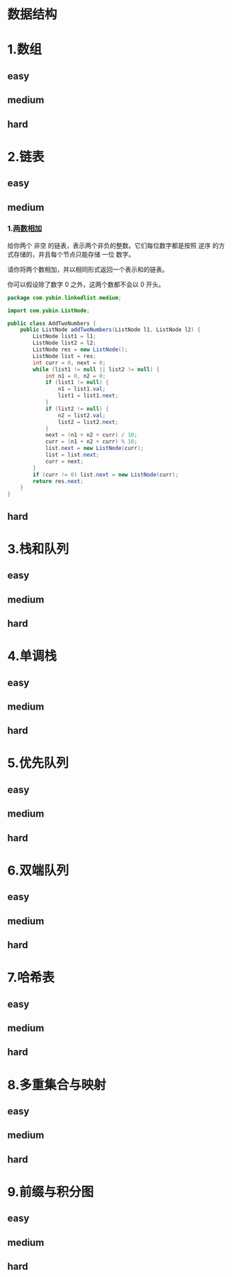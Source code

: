 # 数据结构

# 1.数组
## easy

## medium

## hard

# 2.链表

## easy

## medium

### 1.[两数相加](https://leetcode-cn.com/problems/add-two-numbers/)

给你两个 非空 的链表，表示两个非负的整数。它们每位数字都是按照 逆序 的方式存储的，并且每个节点只能存储 一位 数字。

请你将两个数相加，并以相同形式返回一个表示和的链表。

你可以假设除了数字 0 之外，这两个数都不会以 0 开头。

```java
package com.yubin.linkedlist.medium;

import com.yubin.ListNode;

public class AddTwoNumbers {
    public ListNode addTwoNumbers(ListNode l1, ListNode l2) {
        ListNode list1 = l1;
        ListNode list2 = l2;
        ListNode res = new ListNode();
        ListNode list = res;
        int curr = 0, next = 0;
        while (list1 != null || list2 != null) {
            int n1 = 0, n2 = 0;
            if (list1 != null) {
                n1 = list1.val;
                list1 = list1.next;
            }
            if (list2 != null) {
                n2 = list2.val;
                list2 = list2.next;
            }
            next = (n1 + n2 + curr) / 10;
            curr = (n1 + n2 + curr) % 10;
            list.next = new ListNode(curr);
            list = list.next;
            curr = next;
        }
        if (curr != 0) list.next = new ListNode(curr);
        return res.next;
    }
}
```

## hard



# 3.栈和队列
## easy

## medium

## hard

# 4.单调栈
## easy

## medium

## hard

# 5.优先队列
## easy

## medium

## hard

# 6.双端队列
## easy

## medium

## hard

# 7.哈希表
## easy

## medium

## hard

# 8.多重集合与映射
## easy

## medium

## hard

# 9.前缀与积分图
## easy

## medium

## hard
